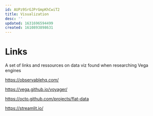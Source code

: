 ```yaml
---
id: AUPz9SrGJPrGmpKhCwiT2
title: Visualization
desc: ''
updated: 1631696594499
created: 1610893898631
---
```


# Links

A set of links and ressources on data viz found when researching Vega engines

https://observablehq.com/

https://vega.github.io/voyager/

https://octo.github.com/projects/flat-data


https://streamlit.io/


